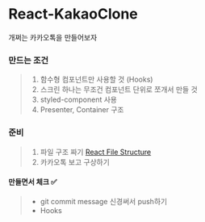 # React-KakaoClone

개쩌는 카카오톡을 만들어보자

### 만드는 조건

> 1. 함수형 컴포넌트만 사용할 것 (Hooks)
> 2. 스크린 하나는 무조건 컴포넌트 단위로 쪼개서 만들 것
> 3. styled-component 사용
> 4. Presenter, Container 구조

### 준비

> 1. 파일 구조 짜기 [React File Structure](https://ko.reactjs.org/docs/faq-structure.html)
> 2. 카카오톡 보고 구상하기

#### 만들면서 체크 ✅

> - git commit message 신경써서 push하기
> - Hooks
